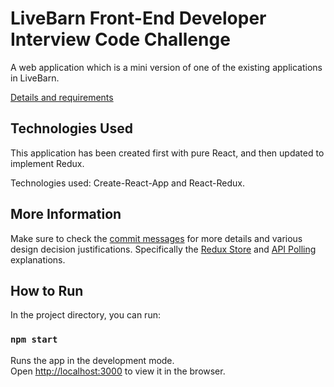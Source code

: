 # LiveBarn Front-End Developer Interview Code Challenge

A web application which is a mini version of one of the existing applications in LiveBarn.

[Details and requirements](https://bitbucket.org/livebarndev/5baae298-80e8-11eb-9439-0242ac130002/src/master)

## Technologies Used

This application has been created first with pure React, and then updated to implement Redux.

Technologies used: Create-React-App and React-Redux.

## More Information

Make sure to check the [commit messages](https://github.com/AminAmani83/React-LiveBarn-Management/commits/master) for more details and various design decision justifications. Specifically the [Redux Store](https://github.com/AminAmani83/React-LiveBarn-Management/commit/4d15000adcac6a2588152e3b63ff322dced4cf6a) and [API Polling](https://github.com/AminAmani83/React-LiveBarn-Management/commit/8325993991bde81b182fa92436206868fc772f9c) explanations.

## How to Run

In the project directory, you can run:

### `npm start`

Runs the app in the development mode.\
Open [http://localhost:3000](http://localhost:3000) to view it in the browser.
